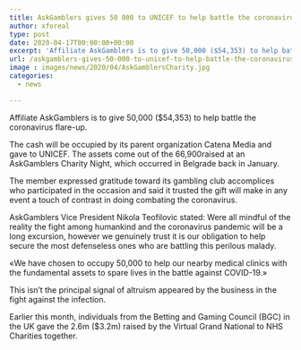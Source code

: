 ```yaml
---
title: AskGamblers gives 50 000 to UNICEF to help battle the coronavirus
author: xforeal 
type: post
date: 2020-04-17T00:00:00+00:00
excerpt: 'Affiliate AskGamblers is to give 50,000 ($54,353) to help battle the coronavirus outbreak '
url: /askgamblers-gives-50-000-to-unicef-to-help-battle-the-coronavirus/
image : images/news/2020/04/AskGamblersCharity.jpg
categories:
  - news

---
```

Affiliate AskGamblers is to give 50,000 ($54,353) to help battle the coronavirus flare-up. 

The cash will be occupied by its parent organization Catena Media and gave to UNICEF. The assets come out of the 66,900raised at an AskGamblers Charity Night, which occurred in Belgrade back in January. 

The member expressed gratitude toward its gambling club accomplices who participated in the occasion and said it trusted the gift will make in any event a touch of contrast in doing combating the coronavirus. 

AskGamblers Vice President Nikola Teofilovic stated: Were all mindful of the reality the fight among humankind and the coronavirus pandemic will be a long excursion, however we genuinely trust it is our obligation to help secure the most defenseless ones who are battling this perilous malady. 

&#171;We have chosen to occupy 50,000 to help our nearby medical clinics with the fundamental assets to spare lives in the battle against COVID-19.&#187; 

This isn&#8217;t the principal signal of altruism appeared by the business in the fight against the infection. 

Earlier this month, individuals from the Betting and Gaming Council (BGC) in the UK gave the 2.6m ($3.2m) raised by the Virtual Grand National to NHS Charities together.